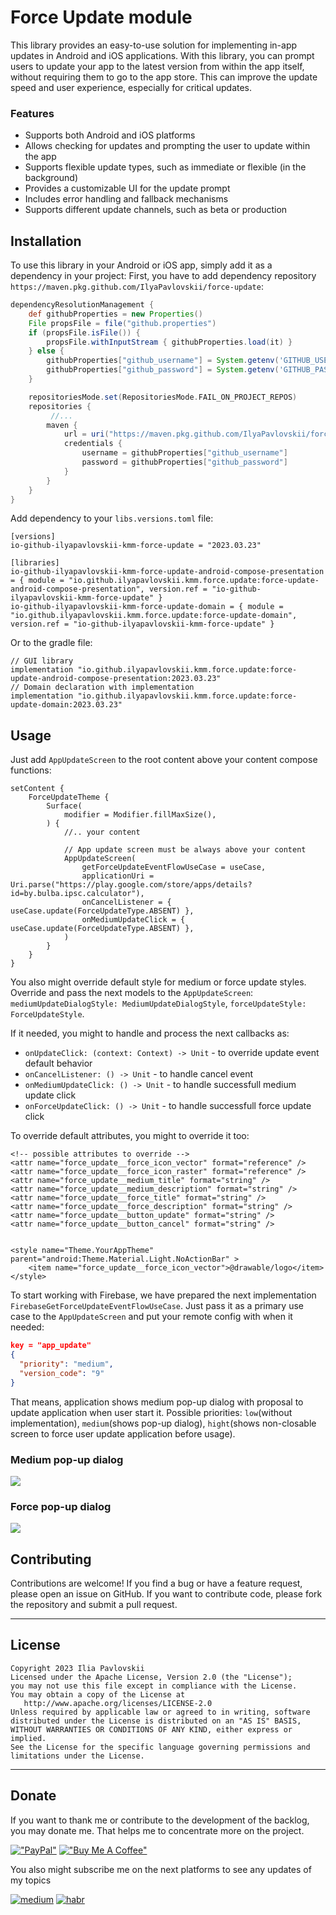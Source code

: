 # Force Update module

This library provides an easy-to-use solution for implementing in-app updates in Android and iOS applications. With this library, you can prompt users to update your app to the latest version from within the app itself, without requiring them to go to the app store. This can improve the update speed and user experience, especially for critical updates.

### Features
* Supports both Android and iOS platforms
* Allows checking for updates and prompting the user to update within the app
* Supports flexible update types, such as immediate or flexible (in the background)
* Provides a customizable UI for the update prompt
* Includes error handling and fallback mechanisms
* Supports different update channels, such as beta or production

## Installation
To use this library in your Android or iOS app, simply add it as a dependency in your project:
First, you have to add dependency repository `https://maven.pkg.github.com/IlyaPavlovskii/force-update`:

```gradle
dependencyResolutionManagement {
    def githubProperties = new Properties()
    File propsFile = file("github.properties")
    if (propsFile.isFile()) {
        propsFile.withInputStream { githubProperties.load(it) }
    } else {
        githubProperties["github_username"] = System.getenv('GITHUB_USERNAME')
        githubProperties["github_password"] = System.getenv('GITHUB_PASSWORD')
    }

    repositoriesMode.set(RepositoriesMode.FAIL_ON_PROJECT_REPOS)
    repositories {
		 //...
        maven {
            url = uri("https://maven.pkg.github.com/IlyaPavlovskii/force-update")
            credentials {
                username = githubProperties["github_username"]
                password = githubProperties["github_password"]
            }
        }
    }
}
```

Add dependency to your `libs.versions.toml` file:

```
[versions]
io-github-ilyapavlovskii-kmm-force-update = "2023.03.23"

[libraries]
io-github-ilyapavlovskii-kmm-force-update-android-compose-presentation = { module = "io.github.ilyapavlovskii.kmm.force.update:force-update-android-compose-presentation", version.ref = "io-github-ilyapavlovskii-kmm-force-update" }
io-github-ilyapavlovskii-kmm-force-update-domain = { module = "io.github.ilyapavlovskii.kmm.force.update:force-update-domain", version.ref = "io-github-ilyapavlovskii-kmm-force-update" }
```

Or to the gradle file:

```
// GUI library
implementation "io.github.ilyapavlovskii.kmm.force.update:force-update-android-compose-presentation:2023.03.23"
// Domain declaration with implementation
implementation "io.github.ilyapavlovskii.kmm.force.update:force-update-domain:2023.03.23"
```


## Usage

Just add `AppUpdateScreen` to the root content above your content compose functions:

```
setContent {
    ForceUpdateTheme {
        Surface(
            modifier = Modifier.fillMaxSize(),
        ) {
            //.. your content
				
			// App update screen must be always above your content
            AppUpdateScreen(
                getForceUpdateEventFlowUseCase = useCase,
                applicationUri = Uri.parse("https://play.google.com/store/apps/details?id=by.bulba.ipsc.calculator"),
                onCancelListener = { useCase.update(ForceUpdateType.ABSENT) },
                onMediumUpdateClick = { useCase.update(ForceUpdateType.ABSENT) },
            )
        }
    }
}
```

You also might override default style for medium or force update styles. Override and pass the next models to the `AppUpdateScreen`: `mediumUpdateDialogStyle: MediumUpdateDialogStyle`, `forceUpdateStyle: ForceUpdateStyle`.

If it needed, you might to handle and process the next callbacks as: 

* `onUpdateClick: (context: Context) -> Unit` - to override update event default behavior
* `onCancelListener: () -> Unit` - to handle cancel event
* `onMediumUpdateClick: () -> Unit` - to handle successfull medium update click
* `onForceUpdateClick: () -> Unit` - to handle successfull force update click

To override default attributes, you might to override it too:

```	
<!-- possible attributes to override -->
<attr name="force_update__force_icon_vector" format="reference" />
<attr name="force_update__force_icon_raster" format="reference" />
<attr name="force_update__medium_title" format="string" />
<attr name="force_update__medium_description" format="string" />
<attr name="force_update__force_title" format="string" />
<attr name="force_update__force_description" format="string" />
<attr name="force_update__button_update" format="string" />
<attr name="force_update__button_cancel" format="string" />    


<style name="Theme.YourAppTheme" parent="android:Theme.Material.Light.NoActionBar" >
    <item name="force_update__force_icon_vector">@drawable/logo</item>
</style>

```

To start working with Firebase, we have prepared the next implementation `FirebaseGetForceUpdateEventFlowUseCase`. Just pass it as a primary use case to the `AppUpdateScreen` and put your remote config with when it needed:

```json
key = "app_update"
{
  "priority": "medium",
  "version_code": "9"
}
```
That means, application shows medium pop-up dialog with proposal to update application when user start it.
Possible priorities: `low`(without implementation), `medium`(shows pop-up dialog), `hight`(shows non-closable screen to force user update application before usage).

### Medium pop-up dialog
<img src="resources/medium.webp"/>

### Force pop-up dialog
<img src="resources/force.webp"/>

## Contributing
Contributions are welcome! If you find a bug or have a feature request, please open an issue on GitHub. If you want to contribute code, please fork the repository and submit a pull request. 

---------------------------------------------------------------------------------
## License
```
Copyright 2023 Ilia Pavlovskii
Licensed under the Apache License, Version 2.0 (the "License");
you may not use this file except in compliance with the License.
You may obtain a copy of the License at
   http://www.apache.org/licenses/LICENSE-2.0
Unless required by applicable law or agreed to in writing, software
distributed under the License is distributed on an "AS IS" BASIS,
WITHOUT WARRANTIES OR CONDITIONS OF ANY KIND, either express or implied.
See the License for the specific language governing permissions and
limitations under the License.
```
---------------------------------------------------------------------------------
## Donate
If you want to thank me or contribute to the development of the backlog, you may donate me. That helps me to concentrate more on the project.

[!["PayPal"](https://raw.githubusercontent.com/IlyaPavlovskii/IlyaPavlovskii/main/resources/paypal.svg)](https://www.paypal.com/paypalme/ipavlovskii)
[!["Buy Me A Coffee"](https://raw.githubusercontent.com/IlyaPavlovskii/IlyaPavlovskii/main/resources/buy_me_a_coffee.svg)](https://www.buymeacoffee.com/ipavlovskii)

You also might subscribe me on the next platforms to see any updates of my topics

[![medium](https://raw.githubusercontent.com/IlyaPavlovskii/IlyaPavlovskii/main/resources/medium.svg)](https://pavlovskiiilia.medium.com/)
[![habr](https://raw.githubusercontent.com/IlyaPavlovskii/IlyaPavlovskii/main/resources/habr.svg)](https://habr.com/ru/users/TranE91/posts/)

